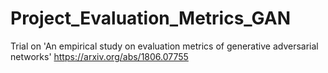 # Project_Evaluation_Metrics_GAN
Trial on 'An empirical study on evaluation metrics of generative adversarial networks' https://arxiv.org/abs/1806.07755
